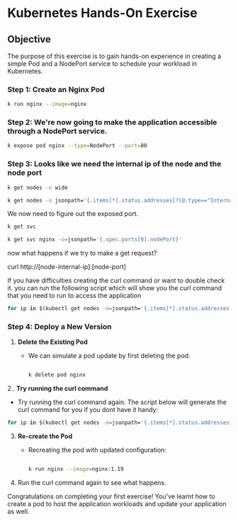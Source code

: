 # Kubernetes Hands-On Exercise

 

## Objective

The purpose of this exercise is to gain hands-on experience in creating a simple Pod and a NodePort service to schedule your workload in Kubernetes.
 

### Step 1: Create an Nginx Pod


```bash
k run nginx --image=nginx
 ```
 

### Step 2: We're now going to make the application accessible through a NodePort service.

  ```bash
k expose pod nginx --type=NodePort --port=80
  ```

### Step 3: Looks like we need the internal ip of the node and the node port

 ```bash
k get nodes -o wide
  ```
```bash
k get nodes -o jsonpath='{.items[*].status.addresses[?(@.type=="InternalIP")].address}'
  ```
 We now need to figure out the exposed port.

 ```bash
k get svc
  ```
```bash
k get svc nginx -o=jsonpath='{.spec.ports[0].nodePort}'
  ```

now what happens if we try to make a get request?

curl http://[node-internal-ip]:[node-port]

If you have difficulties creating the curl command or want to double check it. you can run the following script which will show you the curl command that you need to run to access the application

```bash
for ip in $(kubectl get nodes -o=jsonpath='{.items[*].status.addresses[?(@.type=="InternalIP")].address}'); do port=$(kubectl get svc nginx -o=jsonpath='{.spec.ports[0].nodePort}'); echo "curl http://$ip:$port"; done
```

### Step 4: Deploy a New Version

 

1. **Delete the Existing Pod**

   - We can simulate a pod update by first deleting the pod:

     ```bash

     k delete pod nginx

     ```

2.. **Try running the curl command**

   - Try running the curl command again.
The script below will generate the curl command for you if you dont have it handy:

 ```bash
for ip in $(kubectl get nodes -o=jsonpath='{.items[*].status.addresses[?(@.type=="InternalIP")].address}'); do port=$(kubectl get svc nginx -o=jsonpath='{.spec.ports[0].nodePort}'); echo "curl http://$ip:$port"; done
```
 

3. **Re-create the Pod**

   - Recreating the pod with updated configuration:

 

     ```bash

     k run nginx --image=nginx:1.19

     ```

 4. Run the curl command again to see what happens.


 

Congratulations on completing your first exercise! You've learnt how to create a pod to host the application workloads and update your application as well.
